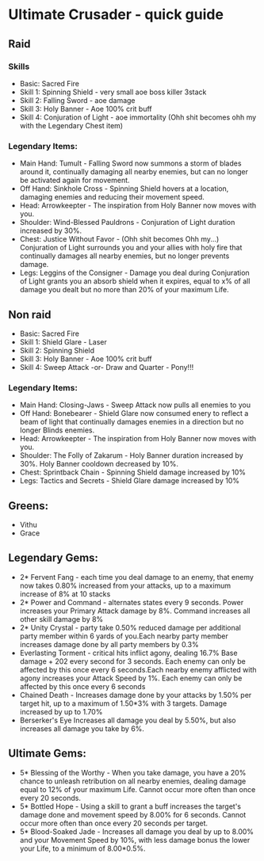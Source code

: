 # Ultimate Crusader - quick guide



## Raid

### Skills 
- Basic: Sacred Fire
- Skill 1: Spinning Shield - very small aoe boss killer 3stack
- Skill 2: Falling Sword  - aoe damage
- Skill 3: Holy Banner - Aoe 100% crit buff
- Skill 4: Conjuration of Light - aoe immortality (Ohh shit becomes ohh my with the Legendary Chest item)

### Legendary Items:

- Main Hand: Tumult - Falling Sword now summons a storm of blades around it, continually damaging all nearby enemies, but can no longer be activated again for movement. 
- Off Hand: Sinkhole Cross - Spinning Shield hovers at a location, damaging enemies and reducing their movement speed. 
- Head: Arrowkeepter - The inspiration from Holy Banner now moves with you. 
- Shoulder: Wind-Blessed Pauldrons - Conjuration of Light duration increased by 30%.
- Chest: Justice Without Favor - (Ohh shit becomes Ohh my...) Conjuration of Light surrounds you and your allies with holy fire that continually damages all nearby enemies, but no longer prevents damage. 
- Legs: Leggins of the Consigner - Damage you deal during Conjuration of Light grants you an absorb shield when it expires, equal to x% of all damage you dealt but no more than 20% of your maximum Life.


## Non raid
- Basic: Sacred Fire
- Skill 1: Shield Glare - Laser
- Skill 2: Spinning Shield
- Skill 3: Holy Banner - Aoe 100% crit buff
- Skill 4: Sweep Attack -or- Draw and Quarter - Pony!!!

### Legendary Items:

- Main Hand: Closing-Jaws - Sweep Attack now pulls all enemies to you
- Off Hand: Bonebearer - Shield Glare now consumed enery to reflect a beam of light that continually damages enemies in a direction but no longer Blinds enemies.
- Head: Arrowkeepter - The inspiration from Holy Banner now moves with you. 
- Shoulder: The Folly of Zakarum - Holy Banner duration increased by 30%. Holy Banner cooldown decreased by 10%.
- Chest: Sprintback Chain - Spinning Shield damage increased by 10%
- Legs: Tactics and Secrets - Shield Glare damage increased by 10%


## Greens: 
- Vithu
- Grace


## Legendary Gems:
- 2* Fervent Fang - each time you deal damage to an enemy, that enemy now takes 0.80% increased from your attacks, up to a maximum increase of 8% at 10 stacks
- 2* Power and Command - alternates states every 9 seconds. Power increases your Primary Attack damage by 8%. Command increases all other skill damage by 8%
- 2* Unity Crystal - party take 0.50% reduced damage per additional party member within 6 yards of you.Each nearby party member increases damage done by all party members by 0.3%
- Everlasting Torment - critical hits inflict agony, dealing 16.7% Base damage + 202 every second for 3 seconds. Each enemy can only be affected by this once every 6 seconds.Each nearby enemy afflicted with agony increases your Attack Speed by 1%. Each enemy can only be affected by this once every 6 seconds
- Chained Death - Increases damage done by your attacks by 1.50% per target hit, up to a maximum of 1.50*3% with 3 targets. Damage increased by up to 1.70%
- Berserker's Eye	Increases all damage you deal by 5.50%, but also increases all damage you take by 6%.

## Ultimate Gems:
- 5* Blessing of the Worthy - When you take damage, you have a 20% chance to unleash retribution on all nearby enemies, dealing damage equal to 12% of your maximum Life. Cannot occur more often than once every 20 seconds. 
- 5* Bottled Hope - Using a skill to grant a buff increases the target's damage done and movement speed by 8.00% for 6 seconds. Cannot occur more often than once every 20 seconds per target. 
- 5* Blood-Soaked Jade - Increases all damage you deal by up to 8.00% and your Movement Speed by 10%, with less damage bonus the lower your Life, to a minimum of 8.00*0.5%.

